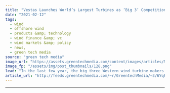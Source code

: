 ```yaml
---
title: "Vestas Launches World’s Largest Turbines as ‘Big 3’ Competition Ramps Up"
date: "2021-02-12"
tags: 
  - wind
  - offshore wind
  - products &amp; technology
  - wind finance &amp; vc
  - wind markets &amp; policy
  - news,
  - green tech media
source: "green tech media"
image_url: "https://assets.greentechmedia.com/content/images/articles/MHI_Vestas_Offshore_Wind_Turbine_Denmark_XL.jpg"
image_fp: "/assets/img/post_thumbnails/128.png"
lead: "In the last few year, the big three Western wind turbine makers have taken bold steps to become competitive across wind’s three-legged stool of revenue -  onshore, offshore and services. After acquisitions, reshuffles and some raising of the stakes on  ..."
article_url: "http://feeds.greentechmedia.com/~r/GreentechMedia/~3/6YqPOUpx_HE/vestas-launches-worlds-largest-turbines-as-big-3-competition-ramps-up"
---
```


---
